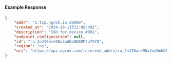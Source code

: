 <!-- Code generated for API Clients. DO NOT EDIT. -->

#### Example Response

```json
{
	"addr": "1.tcp.ngrok.io:20000",
	"created_at": "2024-10-11T22:08:49Z",
	"description": "SSH for device #001",
	"endpoint_configuration": null,
	"id": "ra_2nJI0are9Nx2udNoNDB0Mtu7VY8",
	"region": "us",
	"uri": "https://api.ngrok.com/reserved_addrs/ra_2nJI0are9Nx2udNoNDB0Mtu7VY8"
}
```

